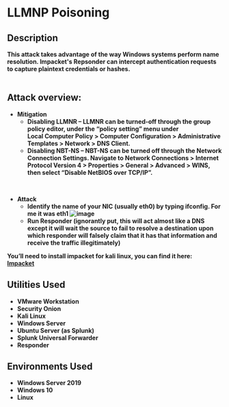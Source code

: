 <h1>LLMNP Poisoning</h1>
<b>
<h2>Description</h2>
This attack takes advantage of the way Windows systems perform name resolution. Impacket's Repsonder can intercept authentication requests to capture plaintext credentials or hashes.
<br />
<br />

<h2>Attack overview:</h2>

 - Mitigation
   - **Disabling LLMNR** – LLMNR can be turned-off through
the group policy editor, under the “policy setting” menu under<br /> Local Computer Policy > Computer Configuration > Administrative Templates > Network > DNS Client.
   - **Disabling NBT-NS** – NBT-NS can be turned off through the Network Connection Settings. Navigate to Network Connections > Internet Protocol Version 4 > Properties > General > Advanced > WINS, then select “Disable NetBIOS over TCP/IP”.
<br />

 - Attack
   - Identify the name of your NIC (usually eth0) by typing ifconfig. For me it was eth1
     ![image](https://github.com/AlexanderStroer/Cybersecurity-Homelab/assets/122342684/6a607894-5e2a-474e-b305-d5804bc50292)
   - Run Responder (ignorantly put, this will act almost like a DNS except it will wait the source to fail to resolve a destination upon which responder will falsely claim that it has that information and receive the traffic illegitimately)


You’ll need to install impacket for kali linux, you can find it here: <br />
[Impacket](https://github.com/fortra/impacket)
<br />


</b>

<p align="center">
<h2>Utilities Used</h2>

- <b>VMware Workstation</b>
- <b>Security Onion</b>
- <b>Kali Linux</b>
- <b>Windows Server</b>
- <b>Ubuntu Server (as Splunk)</b>
- <b>Splunk Universal Forwarder</b>
- <b>Responder</b>

<h2>Environments Used </h2>

- <b>Windows Server 2019</b>
- <b>Windows 10</b>
- <b>Linux</b>

</p>

<!--
 ```diff
- text in red
+ text in green
! text in orange
# text in gray
@@ text in purple (and bold)@@
```
--!>


